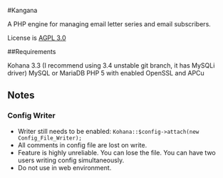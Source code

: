 #Kangana

A PHP engine for managing email letter series and email subscribers.

License is [AGPL 3.0](http://www.tldrlegal.com/l/AGPL3)

##Requirements

Kohana 3.3 (I recommend using 3.4 unstable git branch, it has MySQLi driver)
MySQL or MariaDB
PHP 5 with enabled OpenSSL and APCu

## Notes
### Config Writer

* Writer still needs to be enabled: `Kohana::$config->attach(new Config_File_Writer);`
* All comments in config file are lost on write.
* Feature is highly unreliable. You can lose the file. You can have two users writing config simultaneously.
* Do not use in web environment.
